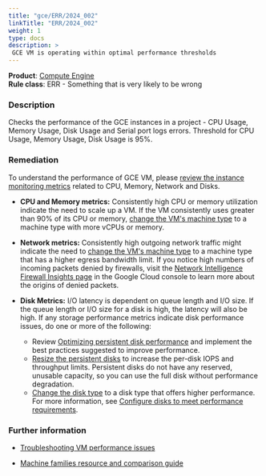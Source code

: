 ```yaml
---
title: "gce/ERR/2024_002"
linkTitle: "ERR/2024_002"
weight: 1
type: docs
description: >
 GCE VM is operating within optimal performance thresholds
---
```


**Product**: [Compute Engine](https://cloud.google.com/compute)\
**Rule class**: ERR - Something that is very likely to be wrong

### Description

Checks the performance of the GCE instances in a project -
CPU Usage, Memory Usage, Disk Usage and Serial port logs errors.
Threshold for CPU Usage, Memory Usage, Disk Usage is 95%.

### Remediation

To understand the performance of GCE VM, please [review the instance monitoring
metrics](https://cloud.google.com/compute/docs/troubleshooting/troubleshooting-performance#viewing-performance-metrics)
related to CPU, Memory, Network and Disks.

- **CPU and Memory metrics:** Consistently high CPU or memory utilization indicate
the need to scale up a VM. If the VM consistently uses greater than 90% of its
CPU or memory, [change the VM's machine type](https://cloud.google.com/compute/docs/instances/changing-machine-type-of-stopped-instance#changing_a_machine_type)
to a machine type with more vCPUs or memory.

- **Network metrics:** Consistently high outgoing network traffic might indicate
the need to [change the VM's machine type](https://cloud.google.com/compute/docs/instances/changing-machine-type-of-stopped-instance#changing_a_machine_type)
to a machine type that has a higher egress bandwidth limit. If you notice high
numbers of incoming packets denied by firewalls, visit the
[Network Intelligence Firewall Insights page](https://console.cloud.google.com/net-intelligence/firewalls)
in the Google Cloud console to learn more about the origins of denied packets.

- **Disk Metrics:** I/O latency is dependent on queue length and I/O size. If the
queue length or I/O size for a disk is high, the latency will also be high.
If any storage performance metrics indicate disk performance issues, do one
or more of the following:
    - Review [Optimizing persistent disk performance](https://cloud.google.com/compute/docs/disks/optimizing-pd-performance)
    and implement the best practices suggested to improve performance.
    - [Resize the persistent disks](https://cloud.google.com/compute/docs/troubleshooting/troubleshooting-performance#:~:text=Resize%20the%20persistent%20disks)
    to increase the per-disk IOPS and throughput limits. Persistent disks do
    not have any reserved, unusable capacity, so you can use the full disk
    without performance degradation.
    - [Change the disk type](https://cloud.google.com/compute/docs/troubleshooting/troubleshooting-performance#:~:text=Change%20the%20disk%20type)
    to a disk type that offers higher performance. For more information, see
    [Configure disks to meet performance requirements](https://cloud.google.com/compute/docs/disks/performance).


### Further information

- [Troubleshooting VM performance issues](https://cloud.google.com/compute/docs/troubleshooting/troubleshooting-performance)

- [Machine families resource and comparison guide](https://cloud.google.com/compute/docs/machine-resource)
